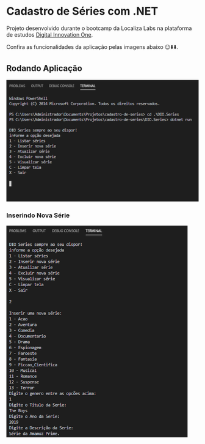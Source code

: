 # Cadastro de Séries com .NET
Projeto desenvolvido durante o bootcamp da Localiza Labs na plataforma de estudos [Digital Innovation One](https://digitalinnovation.one/sign-in).

Confira as funcionalidades da aplicação pelas imagens abaixo 😉⬇️⬇️.

## Rodando Aplicação
![Executando](https://github.com/AdrielLuniere/Criando-um-APP/blob/main/Executando.PNG)

### Inserindo Nova Série
![Inserindo Nova Série](https://github.com/viniciusmartins1/cadastro-de-series/blob/main/Executando%202.PNG)
